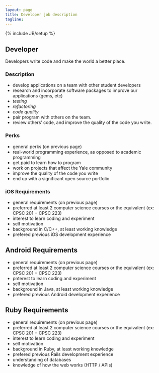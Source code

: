 ```yaml
---
layout: page
title: Developer job description
tagline: 
---
```

{% include JB/setup %}

## Developer
Developers write code and make the world a better place.

### Description
* develop applications on a team with other student developers
* research and incorporate software packages to improve our applications (gems, etc)
* *testing*
* *refactoring*
* *code quality*
* pair program with others on the team.
* review others’ code, and improve the quality of the code you write.

### Perks
* general perks (on previous page)
* real-world programming experience, as opposed to academic programming
* get paid to learn how to program
* work on projects that affect the Yale community
* improve the quality of the code you write
* end up with a significant open source portfolio

### iOS Requirements
* general requirements (on previous page)
* preferred at least 2 computer science courses or the equivalent (ex: CPSC 201 + CPSC 223)
* interest to learn coding and experiment
* self motivation
* background in C/C++, at least working knowledge
* prefered previous iOS development experience

## Android Requirements
* general requirements (on previous page)
* preferred at least 2 computer science courses or the equivalent (ex: CPSC 201 + CPSC 223)
* pnterest to learn coding and experiment
* self motivation  
* background in Java, at least working knowledge
* prefered previous Android development experience

## Ruby Requirements
* general requirements (on previous page)
* preferred at least 2 computer science courses or the equivalent (ex: CPSC 201 + CPSC 223)
* interest to learn coding and experiment
* self motivation
* background in Ruby, at least working knowledge
* prefered previous Rails development experience
* understanding of databases
* knowledge of how the web works (HTTP / APIs)
